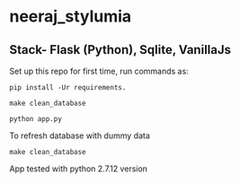 # neeraj_stylumia

## Stack- **Flask (Python), Sqlite, VanillaJs**
Set up this repo for first time, run commands as:

    pip install -Ur requirements.

    make clean_database

    python app.py
    
To refresh database with dummy data
    
    make clean_database 

App tested with python 2.7.12 version


